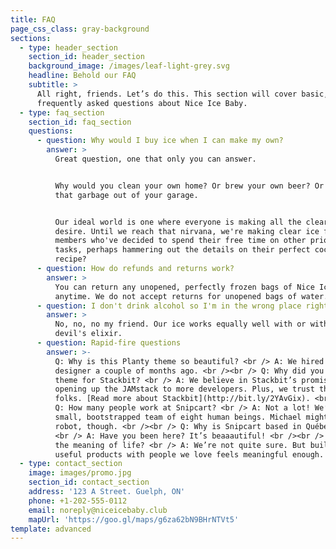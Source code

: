 ```yaml
---
title: FAQ
page_css_class: gray-background
sections:
  - type: header_section
    section_id: header_section
    background_image: /images/leaf-light-grey.svg
    headline: Behold our FAQ
    subtitle: >
      All right, friends. Let’s do this. This section will cover basic,
      frequently asked questions about Nice Ice Baby.
  - type: faq_section
    section_id: faq_section
    questions:
      - question: Why would I buy ice when I can make my own?
        answer: >
          Great question, one that only you can answer.


          Why would you clean your own home? Or brew your own beer? Or empty all
          that garbage out of your garage.


          Our ideal world is one where everyone is making all the clear ice they
          desire. Until we reach that nirvana, we're making clear ice for our
          members who've decided to spend their free time on other priority
          tasks, perhaps hammering out the details on their perfect cocktail
          recipe?
      - question: How do refunds and returns work?
        answer: >
          You can return any unopened, perfectly frozen bags of Nice Ice Baby
          anytime. We do not accept returns for unopened bags of water.
      - question: I don't drink alcohol so I'm in the wrong place right?
        answer: >
          No, no, no my friend. Our ice works equally well with or without the
          devil's elixir.
      - question: Rapid-fire questions
        answer: >-
          Q: Why is this Planty theme so beautiful? <br /> A: We hired our first
          designer a couple of months ago. <br /><br /> Q: Why did you build a
          theme for Stackbit? <br /> A: We believe in Stackbit’s promise of
          opening up the JAMstack to more developers. Plus, we trust these
          folks. [Read more about Stackbit](http://bit.ly/2YAvGix). <br /><br />
          Q: How many people work at Snipcart? <br /> A: Not a lot! We’re a
          small, bootstrapped team of eight human beings. Michael might be a
          robot, though. <br /><br /> Q: Why is Snipcart based in Québec City?
          <br /> A: Have you been here? It’s beaaautiful! <br /><br /> Q: What’s
          the meaning of life? <br /> A: We’re not quite sure. But building
          useful products with people we love feels meaningful enough.
  - type: contact_section
    image: images/promo.jpg
    section_id: contact_section
    address: '123 A Street. Guelph, ON'
    phone: +1-202-555-0112
    email: noreply@niceicebaby.club
    mapUrl: 'https://goo.gl/maps/g6za62bN9BHrNTVt5'
template: advanced
---
```

